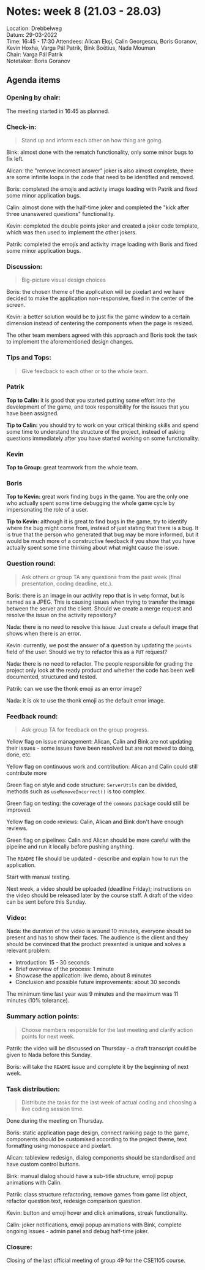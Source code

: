# Notes: week 8 (21.03 - 28.03)

Location: 		Drebbelweg  
Datum: 		    29-03-2022  
Time: 		    16:45 - 17:30
Attendees:		Alican Ekşi, Calin Georgescu, Boris Goranov, Kevin Hoxha, Varga Pál Patrik, Bink Boëtius, Nada Mouman  
Chair: 	        Varga Pál Patrik  
Notetaker:	    Boris Goranov

## Agenda items

### Opening by chair:

The meeting started in 16:45 as planned.

### Check-in:

> Stand up and inform each other on how thing are going.

Bink: almost done with the rematch functionality, only some minor bugs to fix left.

Alican: the "remove incorrect answer" joker is also almost complete, there are some infinite loops in the code that need to be identified and removed.

Boris: completed the emojis and activity image loading with Patrik and fixed some minor application bugs.

Calin: almost done with the half-time joker and completed the "kick after three unanswered questions" functionality.

Kevin: completed the double points joker and created a joker code template, which was then used to implement the other jokers.

Patrik: completed the emojis and activity image loading with Boris and fixed some minor application bugs.

### Discussion:

> Big-picture visual design choices

Boris: the chosen theme of the application will be pixelart and we have decided to make the application non-responsive, fixed in the center of the screen.

Kevin: a better solution would be to just fix the game window to a certain dimension instead of centering the components when the page is resized.

The other team members agreed with this approach and Boris took the task to implement the aforementioned design changes.

### Tips and Tops:

> Give feedback to each other or to the whole team.

### Patrik

**Top to Calin:** it is good that you started putting some effort into the development of the game, and took responsibility for the issues that you have been assigned.

**Tip to Calin:** you should try to work on your critical thinking skills and spend some time to understand the structure of the project, instead of asking questions immediately after you have started working on some functionality.

### Kevin

**Top to Group:** great teamwork from the whole team.

### Boris

**Top to Kevin:** great work finding bugs in the game. You are the only one who actually spent some time debugging the whole game cycle by impersonating the role of a user.

**Tip to Kevin:** although it is great to find bugs in the game, try to identify where the bug might come from, instead of just stating that there is a bug. It is true that the person who generated that bug may be more informed, but it would be much more of a constructive feedback if you show that you have actually spent some time thinking about what might cause the issue.

### Question round:

> Ask others or group TA any questions from the past week (final presentation, coding deadline, etc.).

Boris: there is an image in our activity repo that is in `webp` format, but is named as a JPEG. This is causing issues when trying to transfer the image between the server and the client. Should we create a merge request and resolve the issue on the activity repository?

Nada: there is no need to resolve this issue. Just create a default image that shows when there is an error.

Kevin: currently, we post the answer of a question by updating the `points` field of the user. Should we try to refactor this as a `PUT` request?

Nada: there is no need to refactor. The people responsible for grading the project only look at the ready product and whether the code has been well documented, structured and tested.

Patrik: can we use the thonk emoji as an error image?

Nada: it is ok to use the thonk emoji as the default error image.

### Feedback round:

> Ask group TA for feedback on the group progress.

Yellow flag on issue management: Alican, Calin and Bink are not updating their issues - some issues have been resolved but are not moved to doing, done, etc.

Yellow flag on continuous work and contribution: Alican and Calin could still contribute more

Green flag on style and code structure: `ServerUtils` can be divided, methods such as `useRemoveIncorrect()` is too complex.

Green flag on testing: the coverage of the `commons` package could still be improved.

Yellow flag on code reviews: Calin, Alican and Bink don't have enough reviews.

Green flag on pipelines: Calin and Alican should be more careful with the pipeline and run it locally before pushing anything.

The `README` file should be updated - describe and explain how to run the application.

Start with manual testing.

Next week, a video should be uploaded (deadline Friday); instructions on the video should be released later by the course staff. A draft of the video can be sent before this Sunday.

### Video:

Nada: the duration of the video is around 10 minutes, everyone should be present and has to show their faces. The audience is the client and they should be convinced that the product presented is unique and solves a relevant problem:

- Introduction: 15 - 30 seconds
- Brief overview of the process: 1 minute
- Showcase the application: live demo, about 8 minutes
- Conclusion and possible future improvements: about 30 seconds

The minimum time last year was 9 minutes and the maximum was 11 minutes (10% tolerance).

### Summary action points:

> Choose members responsible for the last meeting and clarify action points for next week.

Patrik: the video will be discussed on Thursday - a draft transcript could be given to Nada before this Sunday.

Boris: will take the `README` issue and complete it by the beginning of next week.

### Task distribution:

> Distribute the tasks for the last week of actual coding and choosing a live coding session time.

Done during the meeting on Thursday.

Boris: static application page design, connect ranking page to the game, components should be customised according to the project theme, text formatting using monospace and pixelart.

Alican: tableview redesign, dialog components should be standardised and have custom control buttons.

Bink: manual dialog should have a sub-title structure, emoji popup animations with Calin.

Patrik: class structure refactoring, remove games from game list object, refactor question text, redesign comparison question.

Kevin: button and emoji hover and click animations, streak functionality.

Calin: joker notifications, emoji popup animations with Bink, complete ongoing issues - admin panel and debug half-time joker.

### Closure:

Closing of the last official meeting of group 49 for the CSE1105 course.
